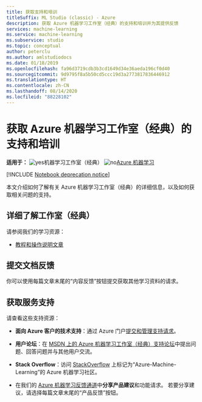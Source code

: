 ```yaml
---
title: 获取支持和培训
titleSuffix: ML Studio (classic) - Azure
description: 获取 Azure 机器学习工作室（经典）的支持和培训并为其提供反馈
services: machine-learning
ms.service: machine-learning
ms.subservice: studio
ms.topic: conceptual
author: peterclu
ms.author: amlstudiodocs
ms.date: 01/18/2019
ms.openlocfilehash: fa96d3719cdb3b3cd1649d34e36aeda196cf0d40
ms.sourcegitcommit: 9d9795f8a5b50cd5ccc19d3a2773817836446912
ms.translationtype: HT
ms.contentlocale: zh-CN
ms.lasthandoff: 08/14/2020
ms.locfileid: "88228102"
---
```

# <a name="get-support-and-training-for-azure-machine-learning-studio-classic"></a>获取 Azure 机器学习工作室（经典）的支持和培训

**适用于：**  ![yes](../../../includes/media/aml-applies-to-skus/yes.png)机器学习工作室（经典）   ![no](../../../includes/media/aml-applies-to-skus/no.png)[Azure 机器学习](../compare-azure-ml-to-studio-classic.md)


[!INCLUDE [Notebook deprecation notice](../../../includes/aml-studio-notebook-notice.md)]

本文介绍如何了解有关 Azure 机器学习工作室（经典）的详细信息，以及如何获取相关问题的支持。

## <a name="learn-more-about-studio-classic"></a>详细了解工作室（经典）

请参阅我们的学习资源：
+ [教程和操作说明文章](../studio/index.yml) 


## <a name="submit-doc-feedback"></a>提交文档反馈

你可以使用每篇文章末尾的“内容反馈”按钮提交获取其他学习资料的请求。

## <a name="get-service-support"></a>获取服务支持

请查看这些支持资源：

+ **面向 Azure 客户的技术支持**：通过 Azure 门户[提交和管理支持请求](https://docs.microsoft.com/azure/azure-portal/supportability/how-to-create-azure-support-request)。

+ **用户论坛**：在 [MSDN 上的 Azure 机器学习工作室（经典）支持论坛](https://aka.ms/aml-forum-studio)中提出问题、回答问题并与其他用户交流。

+ **Stack Overflow**：访问 [StackOverflow](https://stackoverflow.com/questions/tagged/azure-machine-learning) 上标记为“Azure-Machine-Learning”的 Azure 机器学习社区。

+ 在我们的 [Azure 机器学习反馈通道](https://feedback.azure.com/forums/257792-machine-learning)中**分享产品建议**和功能请求。 若要分享建议，请选择每篇文章末尾的“产品反馈”按钮。
